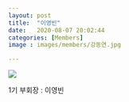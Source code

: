 ```yaml
---
layout: post
title:  "이영빈"
date:   2020-08-07 20:02:44
categories: [Members]
image : images/members/강동연.jpg

---
```


<img src="{{ site.baseurl }}/images/members/이영빈.jpeg" class="fit image">

1기 부회장 : 이영빈

